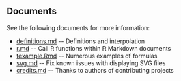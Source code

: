 ## Documents

See the following documents for more information:

* [definitions.md](definitions.md) -- Definitions and interpolation
* [r.md](r.md) -- Call R functions within R Markdown documents
* [texample.Rmd](texample.Rmd) -- Numerous examples of formulas
* [svg.md](svg.md) -- Fix known issues with displaying SVG files
* [credits.md](credits.md) -- Thanks to authors of contributing projects

